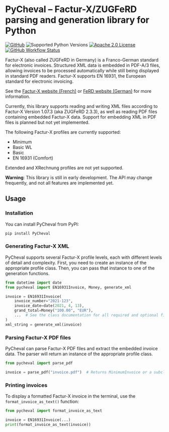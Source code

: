 # PyCheval – Factur-X/ZUGFeRD parsing and generation library for Python

[![GitHub](https://img.shields.io/github/release/zfutura/pycheval/all.svg)](https://github.com/zfutura/pycheval/releases/)
![Supported Python Versions](https://img.shields.io/pypi/pyversions/pycheval)
[![Apache 2.0 License](https://img.shields.io/github/license/zfutura/pycheval)](https://github.com/zfutura/pycheval/blob/main/LICENSE)
[![GitHub Workflow Status](https://img.shields.io/github/actions/workflow/status/zfutura/pycheval/test-and-lint.yml)](https://github.com/zfutura/pycheval/actions/workflows/test-and-lint)

Factur-X (also called ZUGFeRD in Germany) is a Franco-German standard for
electronic invoices. Structured XML data is embedded in PDF-A/3 files,
allowing invoices to be processed automatically while still being displayed in
standard PDF readers. Factur-X supports EN 16931, the European standard for
electronic invoicing.

See the [Factur-X website (French)](https://www.factur-x.org/) or
[FeRD website (German)](https://www.ferd-net.de/) for more information.

Currently, this library supports reading and writing XML files according to Factur-X Version 1.07.3 (aka ZUGFeRD 2.3.3), as well as reading PDF files containing embedded Factur-X data. Support for embedding XML in PDF files is planned but not yet implemented.

The following Factur-X profiles are currently supported:

- Minimum
- Basic WL
- Basic
- EN 16931 (Comfort)

Extended and XRechnung profiles are not yet supported.

**Warning**: This library is still in early development. The API may change
frequently, and not all features are implemented yet.

## Usage

### Installation

You can install PyCheval from PyPI:

```bash
pip install PyCheval
```

### Generating Factur-X XML

PyCheval supports several Factur-X profile levels, each with different levels of detail and complexity. First, you need to create an instance of the appropriate profile class. Then, you can pass that instance to one of the generation functions.

```python
from datetime import date
from pycheval import EN16931Invoice, Money, generate_xml

invoice = EN16931Invoice(
    invoice_number="2021-123",
    invoice_date=date(2021, 4, 13),
    grand_total=Money("100.00", "EUR"),
    ...  # See the class documentation for all required and optional fields.
)
xml_string = generate_xml(invoice)
```

### Parsing Factur-X PDF files

PyCheval can parse Factur-X PDF files and extract the embedded invoice data. The parser will return an instance of the appropriate profile class.

```python
from pycheval import parse_pdf

invoice = parse_pdf("invoice.pdf")  # Returns MinimumInvoice or a subclass
```

### Printing invoices

To display a formatted Factur-X invoice in the terminal, use the `format_invoice_as_text()` function:

```python
from pycheval import format_invoice_as_text

invoice = EN16931Invoice(...)
print(format_invoice_as_text(invoice))
```
